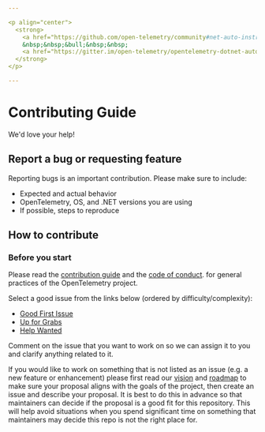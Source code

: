 ```yaml
---

<p align="center">
  <strong>
    <a href="https://github.com/open-telemetry/community#net-auto-instrumentation">Getting Involved<a/>
    &nbsp;&nbsp;&bull;&nbsp;&nbsp;
    <a href="https://gitter.im/open-telemetry/opentelemetry-dotnet-auto-instr">Getting In Touch<a/>
  </strong>
</p>

---
```


# Contributing Guide

We'd love your help!

## Report a bug or requesting feature

Reporting bugs is an important contribution. Please make sure to include:

* Expected and actual behavior
* OpenTelemetry, OS, and .NET versions you are using
* If possible, steps to reproduce

## How to contribute

### Before you start

Please read the
[contribution guide](https://github.com/open-telemetry/community/blob/master/CONTRIBUTING.md)
and the
[code of conduct](https://github.com/open-telemetry/community/blob/master/code-of-conduct.md).
for general practices of the OpenTelemetry project.

Select a good issue from the links below (ordered by difficulty/complexity):

* [Good First Issue](https://github.com/open-telemetry/opentelemetry-dotnet-instrumentation/issues?utf8=%E2%9C%93&q=is%3Aissue+is%3Aopen+label%3A%22good+first+issue%22)
* [Up for Grabs](https://github.com/open-telemetry/opentelemetry-dotnet-instrumentation/issues?utf8=%E2%9C%93&q=is%3Aissue+is%3Aopen+label%3Aup-for-grabs+)
* [Help Wanted](https://github.com/open-telemetry/opentelemetry-dotnet-instrumentation/issues?q=is%3Aissue+is%3Aopen+label%3A%22help+wanted%22)

Comment on the issue that you want to work on so we can assign it to you and
clarify anything related to it.

If you would like to work on something that is not listed as an issue
(e.g. a new feature or enhancement) please first read our [vision](https://docs.google.com/document/d/1F25EzxYa7iSs2r9u0kjetCNPGS7Ui-bneHJEEwzEFR4/edit#heading=h.lp5s13snr6b)
and
[roadmap](https://docs.google.com/document/d/1F25EzxYa7iSs2r9u0kjetCNPGS7Ui-bneHJEEwzEFR4/edit#heading=h.kukvo6w51274)
to make sure your proposal aligns with the goals of the
project, then create an issue and describe your proposal. It is best to do this
in advance so that maintainers can decide if the proposal is a good fit for
this repository. This will help avoid situations when you spend significant time
on something that maintainers may decide this repo is not the right place for.
